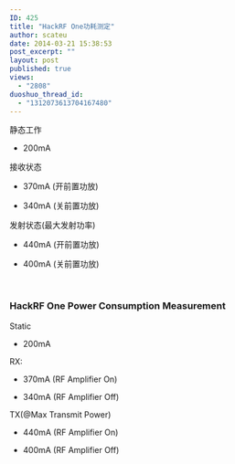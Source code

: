 ```yaml
---
ID: 425
title: "HackRF One功耗测定"
author: scateu
date: 2014-03-21 15:38:53
post_excerpt: ""
layout: post
published: true
views:
  - "2808"
duoshuo_thread_id:
  - "1312073613704167480"
---
```

静态工作
<ul>
	<li>200mA</li>
</ul>
接收状态
<ul>
	<li>370mA (开前置功放)</li>
</ul>
<ul>
	<li>340mA (关前置功放)</li>
</ul>
发射状态(最大发射功率)
<ul>
	<li>440mA (开前置功放)</li>
</ul>
<ul>
	<li>400mA (关前置功放)</li>
</ul>
&nbsp;
<h3>HackRF One Power Consumption Measurement</h3>
Static
<ul>
	<li>200mA</li>
</ul>
RX:
<ul>
	<li>370mA (RF Amplifier On)</li>
</ul>
<ul>
	<li>340mA (RF Amplifier Off)</li>
</ul>
TX(@Max Transmit Power)
<ul>
	<li>440mA (RF Amplifier On)</li>
</ul>
<ul>
	<li>400mA (RF Amplifier Off)</li>
</ul>
